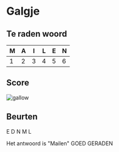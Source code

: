 # Galgje

## Te raden woord


|M|A|I|L|E|N|
|-|-|-|-|-|-|
|1|2|3|4|5|6|

## Score
![gallow](./images/2.png)

## Beurten
E D N M L

Het antwoord is "Mailen"
GOED GERADEN
